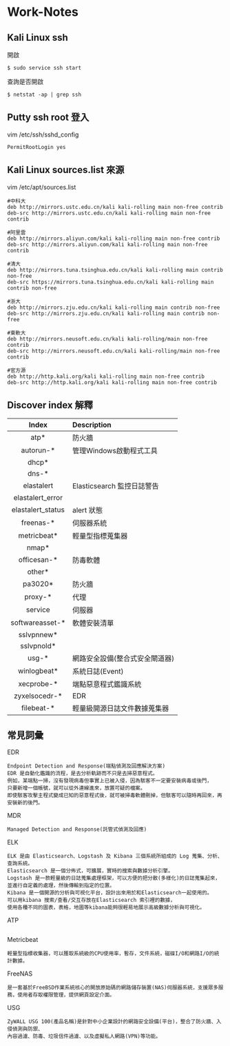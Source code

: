 # Work-Notes
## Kali Linux ssh
開啟
```
$ sudo service ssh start
```
查詢是否開啟
```
$ netstat -ap | grep ssh
```

## Putty ssh root 登入
vim /etc/ssh/sshd_config
```
PermitRootLogin yes
```

## Kali Linux sources.list 來源
vim /etc/apt/sources.list
```
#中科大
deb http://mirrors.ustc.edu.cn/kali kali-rolling main non-free contrib
deb-src http://mirrors.ustc.edu.cn/kali kali-rolling main non-free contrib

#阿里雲
deb http://mirrors.aliyun.com/kali kali-rolling main non-free contrib
deb-src http://mirrors.aliyun.com/kali kali-rolling main non-free contrib

#清大
deb http://mirrors.tuna.tsinghua.edu.cn/kali kali-rolling main contrib non-free
deb-src https://mirrors.tuna.tsinghua.edu.cn/kali kali-rolling main contrib non-free

#浙大
deb http://mirrors.zju.edu.cn/kali kali-rolling main contrib non-free
deb-src http://mirrors.zju.edu.cn/kali kali-rolling main contrib non-free

#東軟大
deb http://mirrors.neusoft.edu.cn/kali kali-rolling/main non-free contrib
deb-src http://mirrors.neusoft.edu.cn/kali kali-rolling/main non-free contrib

#官方源
deb http://http.kali.org/kali kali-rolling main non-free contrib
deb-src http://http.kali.org/kali kali-rolling main non-free contrib
```

## Discover index 解釋

|Index|Description|
|:----:|:----|
|atp* |防火牆|
|autorun-* |管理Windows啟動程式工具|
|dhcp* ||
|dns-* ||
|elastalert |Elasticsearch 監控日誌警告|
|elastalert_error ||
|elastalert_status |alert 狀態|
|freenas-* |伺服器系統|
|metricbeat* |輕量型指標蒐集器|
|nmap* ||
|officesan-* |防毒軟體|
|other* ||
|pa3020* |防火牆|
|proxy-* |代理|
|service |伺服器|
|softwareasset-* |軟體安裝清單|
|sslvpnnew* ||
|sslvpnold* ||
|usg-* |網路安全設備(整合式安全閘道器)|
|winlogbeat*|系統日誌(Event)|
|xecprobe-* |端點惡意程式鑑識系統|
|zyxelsocedr-* |EDR|
|filebeat-* |輕量級開源日誌文件數據蒐集器|

## 常見詞彙
EDR
```
Endpoint Detection and Response(端點偵測及回應解決方案)
EDR 是自動化鑑識的流程，是去分析軌跡而不只是去掃惡意程式。
例如，某端點一掃，沒有發現病毒但事實上已被入侵，因為駭客不一定要安裝病毒或後門，
只要新增一個帳號，就可以從外連線進來，放置可疑的檔案。
即使駭客攻擊主程式變成已知的惡意程式後，就可被掃毒軟體刪掉，但駭客可以隨時再回來，再安裝新的後門。
```

MDR
```
Managed Detection and Response(託管式偵測及回應)

```

ELK
```
ELK 是由 Elasticsearch、Logstash 及 Kibana 三個系統所組成的 Log 蒐集、分析、查詢系統。
Elasticsearch 是一個分佈式，可擴展，實時的搜索與數據分析引擎。
Logstash 是一款輕量級的日誌蒐集處理框架，可以方便的把分散(多樣化)的日誌蒐集起來，並進行自定義的處理，然後傳輸到指定的位置。
Kibana 是一個開源的分析與可視化平台，設計出來用於和Elasticsearch一起使用的。
可以用kibana 搜索/查看/交互存放在Elasticsearch 索引裡的數據，
使用各種不同的圖表，表格，地圖等kibana能夠很輕易地展示高級數據分析與可視化。
```

ATP
```

```

Metricbeat
```
輕量型指標收集器，可以獲取系統級的CPU使用率，暫存，文件系統，磁碟I/O和網路I/O的統計數據。
```

FreeNAS
```
是一套基於FreeBSD作業系統核心的開放原始碼的網路儲存裝置(NAS)伺服器系統，支援眾多服務，使用者存取權限管理，提供網頁設定介面。
```

USG
```
ZyWALL USG 100(產品名稱)是針對中小企業設計的網路安全設備(平台)，整合了防火牆、入侵偵測與防禦、
內容過濾、防毒、垃圾信件過濾、以及虛擬私人網路(VPN)等功能。
```
